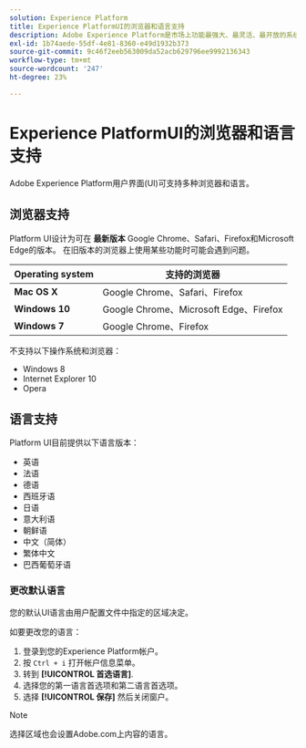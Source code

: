 ```yaml
---
solution: Experience Platform
title: Experience PlatformUI的浏览器和语言支持
description: Adobe Experience Platform是市场上功能最强大、最灵活、最开放的系统，用于构建和管理可改善客户体验的完整解决方案。  Experience Platform 让组织可以实现源自任何系统的客户数据和内容的集中化和标准化，并应用数据科学和机器学习来显著改进丰富的个性化体验的设计和交付。
exl-id: 1b74aede-55df-4e81-8360-e49d1932b373
source-git-commit: 9c46f2eeb563009da52acb629796ee9992136343
workflow-type: tm+mt
source-wordcount: '247'
ht-degree: 23%

---
```


# Experience PlatformUI的浏览器和语言支持

Adobe Experience Platform用户界面(UI)可支持多种浏览器和语言。

## 浏览器支持

Platform UI设计为可在 **最新版本** Google Chrome、Safari、Firefox和Microsoft Edge的版本。 在旧版本的浏览器上使用某些功能时可能会遇到问题。

| Operating system | 支持的浏览器 |
|---|---|
| **Mac OS X** | Google Chrome、Safari、Firefox |
| **Windows 10** | Google Chrome、Microsoft Edge、Firefox |
| **Windows 7** | Google Chrome、Firefox |

不支持以下操作系统和浏览器：

* Windows 8
* Internet Explorer 10
* Opera

## 语言支持

Platform UI目前提供以下语言版本：

* 英语
* 法语
* 德语
* 西班牙语
* 日语
* 意大利语
* 朝鲜语
* 中文（简体）
* 繁体中文
* 巴西葡萄牙语

### 更改默认语言

您的默认UI语言由用户配置文件中指定的区域决定。

如要更改您的语言：

1. 登录到您的Experience Platform帐户。
1. 按 `Ctrl + i` 打开帐户信息菜单。
1. 转到 **[!UICONTROL 首选语言]**.
1. 选择您的第一语言首选项和第二语言首选项。
1. 选择 **[!UICONTROL 保存]** 然后关闭窗户。

>[!NOTE]
>
> 选择区域也会设置Adobe.com上内容的语言。
